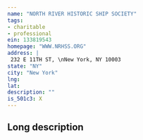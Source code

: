 ```yaml
---
name: "NORTH RIVER HISTORIC SHIP SOCIETY"
tags:
- charitable
- professional
ein: 133819543
homepage: "WWW.NRHSS.ORG"
address: |
 232 E 11TH ST, \nNew York, NY 10003
state: "NY"
city: "New York"
lng: 
lat: 
description: ""
is_501c3: X
---
```


## Long description


